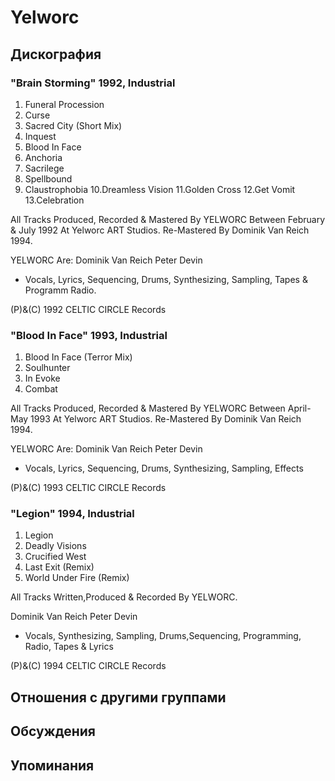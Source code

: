 # Yelworc



## Дискография

### "Brain Storming" 1992, Industrial

1. Funeral Procession
2. Curse
3. Sacred City (Short Mix)
4. Inquest
5. Blood In Face
6. Anchoria
7. Sacrilege
8. Spellbound
9. Claustrophobia
10.Dreamless Vision
11.Golden Cross
12.Get Vomit
13.Celebration

All Tracks Produced, Recorded & Mastered
By YELWORC Between February & July
1992 At Yelworc ART Studios.
Re-Mastered By Dominik Van Reich 1994.

YELWORC Are:
Dominik Van Reich
Peter Devin
- Vocals, Lyrics, Sequencing, Drums,
Synthesizing, Sampling, Tapes &
Programm Radio.

(P)&(C) 1992 CELTIC CIRCLE Records

### "Blood In Face" 1993, Industrial

1. Blood In Face (Terror Mix)
2. Soulhunter
3. In Evoke
4. Combat

All Tracks Produced, Recorded & Mastered
By YELWORC Between April-May
1993 At Yelworc ART Studios.
Re-Mastered By Dominik Van Reich 1994.

YELWORC Are:
Dominik Van Reich
Peter Devin
- Vocals, Lyrics, Sequencing, Drums,
Synthesizing, Sampling, Effects

(P)&(C) 1993 CELTIC CIRCLE Records

### "Legion" 1994, Industrial

1. Legion
2. Deadly Visions
3. Crucified West
4. Last Exit (Remix)
5. World Under Fire (Remix)

All Tracks Written,Produced & Recorded By YELWORC.

Dominik Van Reich
Peter Devin
- Vocals, Synthesizing, Sampling,
Drums,Sequencing, Programming,
Radio, Tapes & Lyrics

(P)&(C) 1994 CELTIC CIRCLE Records


## Отношения с другими группами


## Обсуждения


## Упоминания

